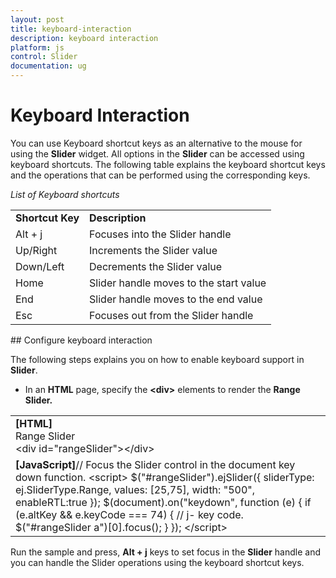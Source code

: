 ```yaml
---
layout: post
title: keyboard-interaction
description: keyboard interaction
platform: js
control: Slider
documentation: ug
---
```


# Keyboard Interaction

You can use Keyboard shortcut keys as an alternative to the mouse for using the **Slider** widget. All options in the **Slider** can be accessed using keyboard shortcuts. The following table explains the keyboard shortcut keys and the operations that can be performed using the corresponding keys.

_List of Keyboard shortcuts_

<table>
<tr>
<td>
<b>Shortcut Key</b></td><td>
<b>Description</b></td></tr>
<tr>
<td>
Alt + j	</td><td>
Focuses into the Slider handle</td></tr>
<tr>
<td>
Up/Right</td><td>
Increments the Slider value</td></tr>
<tr>
<td>
Down/Left</td><td>
Decrements the Slider value</td></tr>
<tr>
<td>
Home</td><td>
Slider handle moves to the start value </td></tr>
<tr>
<td>
End</td><td>
Slider handle moves to the end value</td></tr>
<tr>
<td>
Esc</td><td>
Focuses out from the Slider handle</td></tr>
</table>
## Configure keyboard interaction

The following steps explains you on how to enable keyboard support in **Slider**.

* In an **HTML** page, specify the **&lt;div&gt;** elements to render the **Range Slider.**



<table>
<tr>
<td>
<b>[HTML]</b>        <div class="txt">Range Slider</div>        &lt;div id="rangeSlider"&gt;&lt;/div&gt;</td></tr>
<tr>
<td>
<b>[JavaScript]</b>// Focus the Slider control in the document key down function.    &lt;script&gt;        $("#rangeSlider").ejSlider({            sliderType: ej.SliderType.Range,            values: [25,75],            width: "500",            enableRTL:true        });        $(document).on("keydown", function (e) {                if (e.altKey && e.keyCode === 74) { // j- key code.                    $("#rangeSlider a")[0].focus();                }            });    &lt;/script&gt;</td></tr>
</table>


Run the sample and press, **Alt + j** keys to set focus in the **Slider** handle and you can handle the Slider operations using the keyboard shortcut keys.

